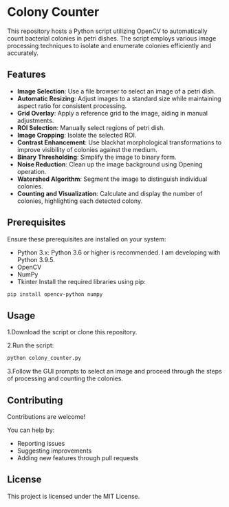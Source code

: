 # Colony Counter
This repository hosts a Python script utilizing OpenCV to automatically count bacterial colonies in petri dishes. The script employs various image processing techniques to isolate and enumerate colonies efficiently and accurately.

## Features
- **Image Selection**: Use a file browser to select an image of a petri dish.
- **Automatic Resizing**: Adjust images to a standard size while maintaining aspect ratio for consistent processing.
- **Grid Overlay**: Apply a reference grid to the image, aiding in manual adjustments.
- **ROI Selection**: Manually select regions of petri dish.
- **Image Cropping**: Isolate the selected ROI.
- **Contrast Enhancement**: Use blackhat morphological transformations to improve visibility of colonies against the medium.
- **Binary Thresholding**: Simplify the image to binary form.
- **Noise Reduction**: Clean up the image background using Opening operation.
- **Watershed Algorithm**: Segment the image to distinguish individual colonies.
- **Counting and Visualization**: Calculate and display the number of colonies, highlighting each detected colony.

## Prerequisites
Ensure these prerequisites are installed on your system:

- Python 3.x: Python 3.6 or higher is recommended. I am developing with Python 3.9.5.
- OpenCV
- NumPy
- Tkinter
Install the required libraries using pip:

```bash
pip install opencv-python numpy
```

## Usage
1.Download the script or clone this repository.

2.Run the script:

```bash
python colony_counter.py
```
3.Follow the GUI prompts to select an image and proceed through the steps of processing and counting the colonies.

## Contributing
Contributions are welcome!

You can help by:

- Reporting issues
- Suggesting improvements
- Adding new features through pull requests

## License
This project is licensed under the MIT License.
